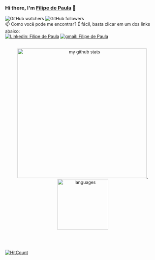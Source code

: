 ### Hi there, I'm [Filipe de Paula](https://www.linkedin.com/in/filipe-de-paula/) 👋
![GitHub watchers](https://img.shields.io/github/watchers/FilipedePaulaDev/FilipedePaulaDev?style=social)
![GitHub followers](https://img.shields.io/github/followers/FilipedePaulaDev?style=social)
\
    📫 Como você pode me encontrar? É fácil, basta clicar em um dos links abaixo:
\
[![Linkedin: Filipe de Paula](https://img.shields.io/badge/-Linkedin-0e76a8?style=flat-square&logo=linkedin&logoColor=white)](https://www.linkedin.com/in/filipe-de-paula/)
[![gmail: Filipe de Paula](https://img.shields.io/badge/-Gmail-d44638?style=flat-square&logo=gmail&logoColor=white)](mailto:filipedepaula.ads@gmail.com)
\
\
<a align="center" href="https://github.com/FilipedePaulaDev/">
      <p align="center">
      <img src="https://github-readme-stats.vercel.app/api?username=FilipedePaulaDev&show_icons=true&theme=tokyonight" alt="my github stats" width="420"/>&nbsp;
      <img src="https://github-readme-stats.vercel.app/api/top-langs/?username=FilipedePaulaDev&layout=compact&theme=tokyonight" alt="languages" height="165"/>
      </p>
 </a>\
 \
 \
 [![HitCount](http://hits.dwyl.com/FilipedePaulaDev/FilipedePaulaDev.svg)](http://hits.dwyl.com/FilipedePaulaDev/FilipedePaulaDev)
 
<!--
**FilipedePaulaDev/FilipedePaulaDev** is a ✨ _special_ ✨ repository because its `README.md` (this file) appears on your GitHub profile.

Here are some ideas to get you started:

- 🔭 I’m currently working on ...
- 🌱 I’m currently learning ...
- 👯 I’m looking to collaborate on ...
- 🤔 I’m looking for help with ...
- 💬 Ask me about ...
- 📫 How to reach me: ...
- 😄 Pronouns: ...
- ⚡ Fun fact: ...
-->
